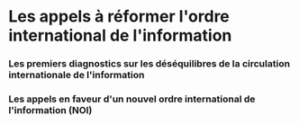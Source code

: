 # Les appels à réformer l'ordre international de l'information

### Les premiers diagnostics sur les déséquilibres de la circulation internationale de l'information

### Les appels en faveur d'un nouvel ordre international de l'information \(NOI\)



